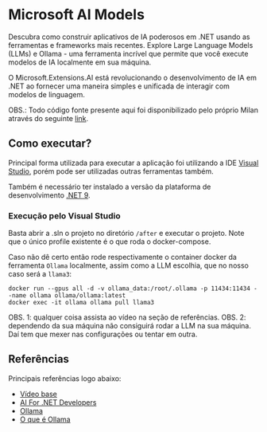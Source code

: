 # Microsoft AI Models

Descubra como construir aplicativos de IA poderosos em .NET usando as ferramentas e frameworks mais recentes. Explore Large Language Models (LLMs) e Ollama - uma ferramenta incrível que permite que você execute modelos de IA localmente em sua máquina.

O Microsoft.Extensions.AI está revolucionando o desenvolvimento de IA em .NET ao fornecer uma maneira simples e unificada de interagir com modelos de linguagem.

OBS.: Todo código fonte presente aqui foi disponibilizado pelo próprio Milan através do seguinte [link](https://www.youtube.com/redirect?event=video_description&redir_token=QUFFLUhqazVoaE9ZUjRxNmJLRk9aLVdYVlhxQ2pfVXo1d3xBQ3Jtc0tsTVNMMW1QUFU3TlJYeHRueWdDNG4td2tNZlE1V2RDMDFuaV9qSHhtTzZYeWwteER5ZVpnaVRvY3gwU1J0SjlwLUdPRTJwUGF6WGZKbWVmOTJoS3ZucVJ4bEtVQy1qYXJYSWVlZlVtMTBmNEh1V3JTUQ&q=https%3A%2F%2Fthe-dotnet-weekly.kit.com%2Fmsft-ai&v=4B3ppx2U8bE).

## Como executar?

Principal forma utilizada para executar a aplicação foi utilizando a IDE [Visual Studio](https://visualstudio.microsoft.com/pt-br/downloads/), porém pode ser utilizadas outras ferramentas também.

Também é necessário ter instalado a versão da plataforma de desenvolvimento [.NET 9](https://dotnet.microsoft.com/pt-br/download/dotnet/9.0).

### Execução pelo Visual Studio

Basta abrir a .sln o projeto no diretório `/after` e executar o projeto.
Note que o único profile existente é o que roda o docker-compose.

Caso não dê certo então rode respectivamente o container docker da ferramenta `Ollama` localmente, assim como a LLM escolhia, que no nosso caso será a `llama3`:

    docker run --gpus all -d -v ollama_data:/root/.ollama -p 11434:11434 --name ollama ollama/ollama:latest
    docker exec -it ollama ollama pull llama3

OBS. 1: qualquer coisa assista ao vídeo na seção de referências.
OBS. 2: dependendo da sua máquina não consiguirá rodar a LLM na sua máquina. Daí tem que mexer nas configurações ou tentar em outra.

## Referências

Principais referências logo abaixo:

- [Vídeo base](https://www.youtube.com/watch?v=4B3ppx2U8bE)
- [AI For .NET Developers](https://learn.microsoft.com/en-us/dotnet/ai/)
- [Ollama](https://ollama.com/)
- [O que é Ollama](https://www.hostinger.com.br/tutoriais/o-que-e-ollama)